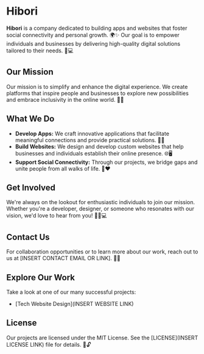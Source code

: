 # Hibori

**Hibori** is a company dedicated to building apps and websites that foster social connectivity and personal growth. 🌍✨ Our goal is to empower individuals and businesses by delivering high-quality digital solutions tailored to their needs. 🤝💻

## Our Mission
Our mission is to simplify and enhance the digital experience. We create platforms that inspire people and businesses to explore new possibilities and embrace inclusivity in the online world. 🚀🌟

## What We Do
- **Develop Apps:** We craft innovative applications that facilitate meaningful connections and provide practical solutions. 📱💡
- **Build Websites:** We design and develop custom websites that help businesses and individuals establish their online presence. 🌐🖥️
- **Support Social Connectivity:** Through our projects, we bridge gaps and unite people from all walks of life. 🌉❤️

## Get Involved
We're always on the lookout for enthusiastic individuals to join our mission. Whether you're a developer, designer, or someone who resonates with our vision, we'd love to hear from you! 🤝🎨💻

## Contact Us
For collaboration opportunities or to learn more about our work, reach out to us at [INSERT CONTACT EMAIL OR LINK]. 📧🌟

## Explore Our Work
Take a look at one of our many successful projects:
- [Tech Website Design](INSERT WEBSITE LINK)

## License
Our projects are licensed under the MIT License. See the [LICENSE](INSERT LICENSE LINK) file for details. 📜🔓
